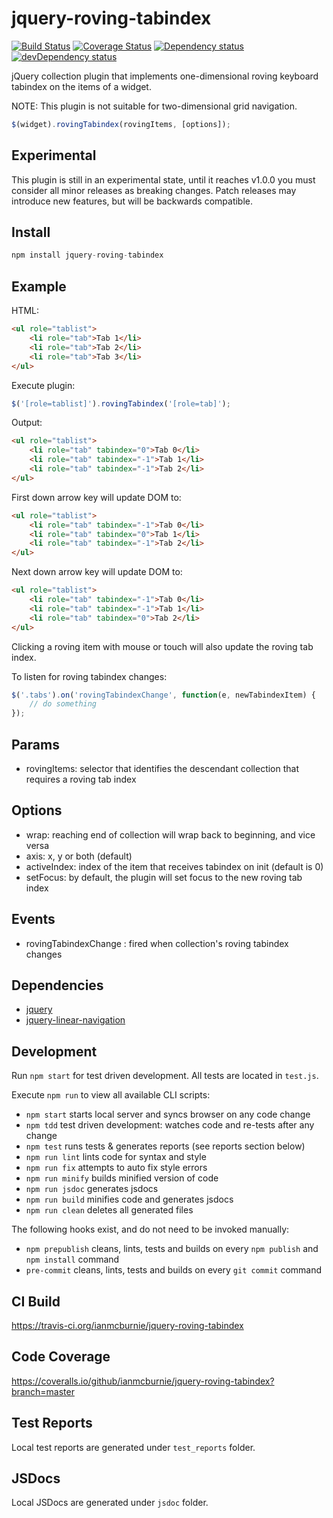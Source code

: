 # jquery-roving-tabindex

<p>
    <a href="https://travis-ci.org/ianmcburnie/jquery-roving-tabindex"><img src="https://api.travis-ci.org/ianmcburnie/jquery-roving-tabindex.svg?branch=master" alt="Build Status" /></a>
    <a href='https://coveralls.io/github/ianmcburnie/jquery-roving-tabindex?branch=master'><img src='https://coveralls.io/repos/ianmcburnie/jquery-roving-tabindex/badge.svg?branch=master&service=github' alt='Coverage Status' /></a>
    <a href="https://david-dm.org/ianmcburnie/jquery-roving-tabindex"><img src="https://david-dm.org/ianmcburnie/jquery-roving-tabindex.svg" alt="Dependency status" /></a>
    <a href="https://david-dm.org/ianmcburnie/jquery-roving-tabindex#info=devDependencies"><img src="https://david-dm.org/ianmcburnie/jquery-roving-tabindex/dev-status.svg" alt="devDependency status" /></a>
</p>

jQuery collection plugin that implements one-dimensional roving keyboard tabindex on the items of a widget.

NOTE: This plugin is not suitable for two-dimensional grid navigation.

```js
$(widget).rovingTabindex(rovingItems, [options]);
```

## Experimental

This plugin is still in an experimental state, until it reaches v1.0.0 you must consider all minor releases as breaking changes. Patch releases may introduce new features, but will be backwards compatible.

## Install

```js
npm install jquery-roving-tabindex
```

## Example

HTML:

```html
<ul role="tablist">
    <li role="tab">Tab 1</li>
    <li role="tab">Tab 2</li>
    <li role="tab">Tab 3</li>
</ul>
```

Execute plugin:

```js
$('[role=tablist]').rovingTabindex('[role=tab]');
```

Output:

```html
<ul role="tablist">
    <li role="tab" tabindex="0">Tab 0</li>
    <li role="tab" tabindex="-1">Tab 1</li>
    <li role="tab" tabindex="-1">Tab 2</li>
</ul>
```

First down arrow key will update DOM to:

```html
<ul role="tablist">
    <li role="tab" tabindex="-1">Tab 0</li>
    <li role="tab" tabindex="0">Tab 1</li>
    <li role="tab" tabindex="-1">Tab 2</li>
</ul>
```

Next down arrow key will update DOM to:

```html
<ul role="tablist">
    <li role="tab" tabindex="-1">Tab 0</li>
    <li role="tab" tabindex="-1">Tab 1</li>
    <li role="tab" tabindex="0">Tab 2</li>
</ul>
```

Clicking a roving item with mouse or touch will also update the roving tab index.

To listen for roving tabindex changes:

```js
$('.tabs').on('rovingTabindexChange', function(e, newTabindexItem) {
    // do something
});
```

## Params

* rovingItems: selector that identifies the descendant collection that requires a roving tab index

## Options

* wrap: reaching end of collection will wrap back to beginning, and vice versa
* axis: x, y or both (default)
* activeIndex: index of the item that receives tabindex on init (default is 0)
* setFocus: by default, the plugin will set focus to the new roving tab index

## Events

* rovingTabindexChange : fired when collection's roving tabindex changes

## Dependencies

* [jquery](https://jquery.com/)
* [jquery-linear-navigation](https://github.com/ianmcburnie/jquery-linear-navigation)

## Development

Run `npm start` for test driven development. All tests are located in `test.js`.

Execute `npm run` to view all available CLI scripts:

* `npm start` starts local server and syncs browser on any code change
* `npm tdd` test driven development: watches code and re-tests after any change
* `npm test` runs tests & generates reports (see reports section below)
* `npm run lint` lints code for syntax and style
* `npm run fix` attempts to auto fix style errors
* `npm run minify` builds minified version of code
* `npm run jsdoc` generates jsdocs
* `npm run build` minifies code and generates jsdocs
* `npm run clean` deletes all generated files

The following hooks exist, and do not need to be invoked manually:

* `npm prepublish` cleans, lints, tests and builds on every `npm publish` and `npm install` command
* `pre-commit` cleans, lints, tests and builds on every `git commit` command

## CI Build

https://travis-ci.org/ianmcburnie/jquery-roving-tabindex

## Code Coverage

https://coveralls.io/github/ianmcburnie/jquery-roving-tabindex?branch=master

## Test Reports

Local test reports are generated under `test_reports` folder.

## JSDocs

Local JSDocs are generated under `jsdoc` folder.
